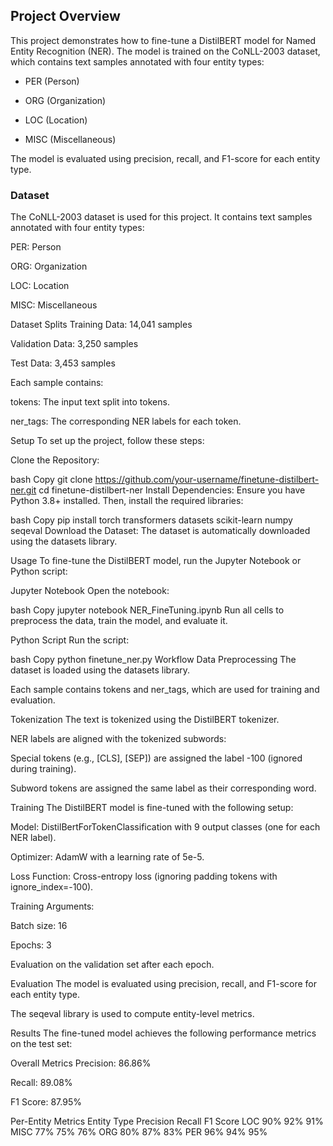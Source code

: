 ## Project Overview
This project demonstrates how to fine-tune a DistilBERT model for Named Entity Recognition (NER). The model is trained on the CoNLL-2003 dataset, which contains text samples annotated with four entity types:

- PER (Person)

- ORG (Organization)

- LOC (Location)

- MISC (Miscellaneous)

The model is evaluated using precision, recall, and F1-score for each entity type.

### **Dataset**
The CoNLL-2003 dataset is used for this project. It contains text samples annotated with four entity types:

PER: Person

ORG: Organization

LOC: Location

MISC: Miscellaneous

Dataset Splits
Training Data: 14,041 samples

Validation Data: 3,250 samples

Test Data: 3,453 samples

Each sample contains:

tokens: The input text split into tokens.

ner_tags: The corresponding NER labels for each token.

Setup
To set up the project, follow these steps:

Clone the Repository:

bash
Copy
git clone https://github.com/your-username/finetune-distilbert-ner.git
cd finetune-distilbert-ner
Install Dependencies:
Ensure you have Python 3.8+ installed. Then, install the required libraries:

bash
Copy
pip install torch transformers datasets scikit-learn numpy seqeval
Download the Dataset:
The dataset is automatically downloaded using the datasets library.

Usage
To fine-tune the DistilBERT model, run the Jupyter Notebook or Python script:

Jupyter Notebook
Open the notebook:

bash
Copy
jupyter notebook NER_FineTuning.ipynb
Run all cells to preprocess the data, train the model, and evaluate it.

Python Script
Run the script:

bash
Copy
python finetune_ner.py
Workflow
Data Preprocessing
The dataset is loaded using the datasets library.

Each sample contains tokens and ner_tags, which are used for training and evaluation.

Tokenization
The text is tokenized using the DistilBERT tokenizer.

NER labels are aligned with the tokenized subwords:

Special tokens (e.g., [CLS], [SEP]) are assigned the label -100 (ignored during training).

Subword tokens are assigned the same label as their corresponding word.

Training
The DistilBERT model is fine-tuned with the following setup:

Model: DistilBertForTokenClassification with 9 output classes (one for each NER label).

Optimizer: AdamW with a learning rate of 5e-5.

Loss Function: Cross-entropy loss (ignoring padding tokens with ignore_index=-100).

Training Arguments:

Batch size: 16

Epochs: 3

Evaluation on the validation set after each epoch.

Evaluation
The model is evaluated using precision, recall, and F1-score for each entity type.

The seqeval library is used to compute entity-level metrics.

Results
The fine-tuned model achieves the following performance metrics on the test set:

Overall Metrics
Precision: 86.86%

Recall: 89.08%

F1 Score: 87.95%

Per-Entity Metrics
Entity Type	Precision	Recall	F1 Score
LOC	90%	92%	91%
MISC	77%	75%	76%
ORG	80%	87%	83%
PER	96%	94%	95%

